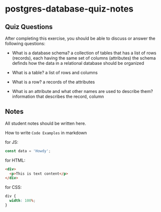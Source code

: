 # postgres-database-quiz-notes

## Quiz Questions

After completing this exercise, you should be able to discuss or answer the following questions:

- What is a database schema?
  a collection of tables that has a list of rows (records), each having the same set of columns (attributes)
  the schema definds how the data in a relational database should be organized

- What is a table?
  a list of rows and columns

- What is a row?
  a records of the attributes

- What is an attribute and what other names are used to describe them?
  information that describes the record, column

## Notes

All student notes should be written here.

How to write `Code Examples` in markdown

for JS:

```javascript
const data = 'Howdy';
```

for HTML:

```html
<div>
  <p>This is text content</p>
</div>
```

for CSS:

```css
div {
  width: 100%;
}
```
